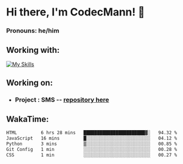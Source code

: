 # Hi there, I'm CodecMann! 👋

### Pronouns: he/him


## Working with:
[![My Skills](https://skillicons.dev/icons?i=kotlin,nodejs,django,python,bots&theme=dark)](https://skillicons.dev)


## Working on:
- ### Project : SMS -- [repository here](https://github.com/NikeStyleProject/project-sms)

## WakaTime:

<!--START_SECTION:waka-->

```txt
HTML         6 hrs 28 mins   ███████████████████████▓░   94.32 %
JavaScript   16 mins         █░░░░░░░░░░░░░░░░░░░░░░░░   04.12 %
Python       3 mins          ▒░░░░░░░░░░░░░░░░░░░░░░░░   00.85 %
Git Config   1 min           ░░░░░░░░░░░░░░░░░░░░░░░░░   00.28 %
CSS          1 min           ░░░░░░░░░░░░░░░░░░░░░░░░░   00.27 %
```

<!--END_SECTION:waka-->
